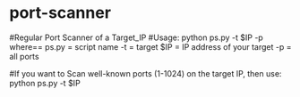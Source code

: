 # port-scanner
#Regular Port Scanner of a Target_IP 
#Usage: python ps.py -t $IP -p
where==
ps.py = script name
-t  = target
$IP = IP address of your target
-p  = all ports 

#If you want to Scan well-known ports (1-1024) on the target IP, then use: 
python ps.py -t $IP
